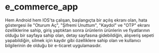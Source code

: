 # e_commerce_app
 Hem Android hem IOS'ta çalışan, başlangıçta bir açılış ekranı olan, hata göstergesi ile  "Oturum Aç", "Şifremi Unuttum", "Kaydol" ve "OTP" ekranı özelliklerine sahip, 
 giriş yaptıktan sonra ürünlerin ürünlerin ve fiyatlarının olduğu bir sayfaya sahip olan, detay sayfasına gidebildiğin, alışveriş sepeti yapabildiğin, 
 silmek için kaydır gibi özelliklere sahip olan ve kullanıcı bilgilerinin de olduğu bir e-ticaret uygulamasıdır.
